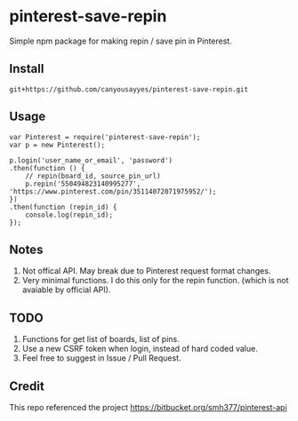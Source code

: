 # pinterest-save-repin
Simple npm package for making repin / save pin in Pinterest.

## Install

`git+https://github.com/canyousayyes/pinterest-save-repin.git`

## Usage

```
var Pinterest = require('pinterest-save-repin');
var p = new Pinterest();

p.login('user_name_or_email', 'password')
.then(function () {
    // repin(board_id, source_pin_url)
    p.repin('550494823140995277', 'https://www.pinterest.com/pin/35114072071975952/');
})
.then(function (repin_id) {
    console.log(repin_id);
});
```

## Notes

1. Not offical API. May break due to Pinterest request format changes.
2. Very minimal functions. I do this only for the repin function. (which is not avaiable by official API).

## TODO

1. Functions for get list of boards, list of pins.
2. Use a new CSRF token when login, instead of hard coded value.
3. Feel free to suggest in Issue / Pull Request.

## Credit

This repo referenced the project https://bitbucket.org/smh377/pinterest-api
